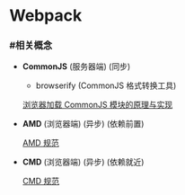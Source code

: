 # Webpack #

### #相关概念 ###

+ __CommonJS__ (服务器端) (同步)

    + browserify (CommonJS 格式转换工具)

    [浏览器加载 CommonJS 模块的原理与实现](http://www.ruanyifeng.com/blog/2015/05/commonjs-in-browser.html)

+ __AMD__ (浏览器端) (异步) (依赖前置)

    [AMD 规范](https://github.com/amdjs/amdjs-api/wiki/AMD)

+ __CMD__ (浏览器端) (异步) (依赖就近)

    [CMD 规范](https://github.com/seajs/seajs/issues/242)